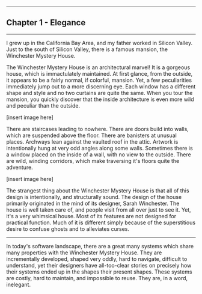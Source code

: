----

## Chapter 1 - Elegance

----

I grew up in the California Bay Area, and my father worked in Silicon Valley. Just to the south of Silicon Valley, there is a famous mansion, the Winchester Mystery House. 

The Winchester Mystery House is an architectural marvel! It is a gorgeous house, which is immactulately maintained. At first glance, from the outside, it appears to be a fairly normal, if colorful, mansion. Yet, a few peculiarities immediately jump out to a more discerning eye. Each window has a different shape and style and no two curtains are quite the same. When you tour the mansion, you quickly discover that the inside architecture is even more wild and peculiar than the outside. 

[insert image here]

There are staircases leading to nowhere. There are doors build into walls, which are suspended above the floor. There are banisters at unusual places. Archways lean against the vaulted roof in the attic. Artwork is intentionally hung at very odd angles along some walls. Sometimes there is a window placed on the inside of a wall, with no view to the outside. There are wild, winding corridors, which make traversing it's floors quite the adventure.

[insert image here]

The strangest thing about the Winchester Mystery House is that all of this design is intentionally, and structurally sound. The design of the house primarily originated in the mind of its designer, Sarah Winchester. The house is well taken care of, and people visit from all over just to see it. Yet, it's a very whimsical house. Most of its features are not designed for practical function. Much of it is different simply because of the superstitious desire to confuse ghosts and to alleviates curses.

----

In today's software landscape, there are a great many systems which share many properties with the Winchester Mystery House. They are incrementally developed, shaped very oddly, hard to navigate, difficult to understand, yet their designers have all-too-clear stories on precisely how their systems ended up in the shapes their present shapes. These systems are costly, hard to maintain, and impossible to reuse. They are, in a word, inelegant.




